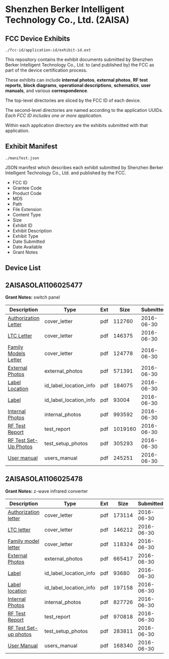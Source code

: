 # Shenzhen Berker Intelligent Technology Co., Ltd. (2AISA)
## FCC Device Exhibits

```
./fcc-id/application-id/exhibit-id.ext
```

This repository contains the exhibit documents submitted by Shenzhen Berker Intelligent Technology Co., Ltd. to (and published by) the FCC as part of the device certification process.

These exhibits can include **internal photos**, **external photos**, **RF test reports**, **block diagrams**, **operational descriptions**, **schematics**, **user manuals**, and various **correspondence**.

The top-level directories are sliced by the FCC ID of each device.

The second-level directories are named according to the application UUIDs. *Each FCC ID includes one or more application.*

Within each application directory are the exhibits submitted with that application. 

## Exhibit Manifest

```
./manifest.json
```

JSON manifest which describes each exhibit submitted by Shenzhen Berker Intelligent Technology Co., Ltd. and published by the FCC.

- FCC ID
- Grantee Code
- Product Code
- MD5
- Path
- File Extension
- Content Type
- Size
- Exhibit ID
- Exhibit Description
- Exhibit Type
- Date Submitted
- Date Available
- Grant Notes

## Device List
## 2AISASOLA1106025477
**Grant Notes:** switch panel

| Description | Type | Ext | Size | Submitted | Available |
| ----------- | ---- | --- | ---- | --------- | --------- |
| [Authorization Letter](2AISASOLA1106025477/95b6c8efebe2e7121df8a9709d494d18/3045626.pdf) | cover_letter | pdf | 112760 | 2016-06-30 | 2016-06-30 |
| [LTC Letter](2AISASOLA1106025477/95b6c8efebe2e7121df8a9709d494d18/3045627.pdf) | cover_letter | pdf | 146375 | 2016-06-30 | 2016-06-30 |
| [Family Models Letter](2AISASOLA1106025477/95b6c8efebe2e7121df8a9709d494d18/3045628.pdf) | cover_letter | pdf | 124778 | 2016-06-30 | 2016-06-30 |
| [External Photos](2AISASOLA1106025477/95b6c8efebe2e7121df8a9709d494d18/3045629.pdf) | external_photos | pdf | 571391 | 2016-06-30 | 2016-06-30 |
| [Label Location](2AISASOLA1106025477/95b6c8efebe2e7121df8a9709d494d18/3045630.pdf) | id_label_location_info | pdf | 184075 | 2016-06-30 | 2016-06-30 |
| [Label](2AISASOLA1106025477/95b6c8efebe2e7121df8a9709d494d18/3045631.pdf) | id_label_location_info | pdf | 93004 | 2016-06-30 | 2016-06-30 |
| [Internal Photos](2AISASOLA1106025477/95b6c8efebe2e7121df8a9709d494d18/3045632.pdf) | internal_photos | pdf | 993592 | 2016-06-30 | 2016-06-30 |
| [RF Test Report](2AISASOLA1106025477/95b6c8efebe2e7121df8a9709d494d18/3045635.pdf) | test_report | pdf | 1019160 | 2016-06-30 | 2016-06-30 |
| [RF Test Set-Up Photos](2AISASOLA1106025477/95b6c8efebe2e7121df8a9709d494d18/3045636.pdf) | test_setup_photos | pdf | 305293 | 2016-06-30 | 2016-06-30 |
| [User manual](2AISASOLA1106025477/95b6c8efebe2e7121df8a9709d494d18/3045637.pdf) | users_manual | pdf | 245251 | 2016-06-30 | 2016-06-30 |
## 2AISASOLA1106025478
**Grant Notes:** z-wave infrared converter

| Description | Type | Ext | Size | Submitted | Available |
| ----------- | ---- | --- | ---- | --------- | --------- |
| [Authorization letter](2AISASOLA1106025478/45b333f5df28d78701c4bacc54de059c/3045828.pdf) | cover_letter | pdf | 173114 | 2016-06-30 | 2016-06-30 |
| [LTC letter](2AISASOLA1106025478/45b333f5df28d78701c4bacc54de059c/3045829.pdf) | cover_letter | pdf | 146212 | 2016-06-30 | 2016-06-30 |
| [Family model letter](2AISASOLA1106025478/45b333f5df28d78701c4bacc54de059c/3045830.pdf) | cover_letter | pdf | 118324 | 2016-06-30 | 2016-06-30 |
| [External Photos](2AISASOLA1106025478/45b333f5df28d78701c4bacc54de059c/3045831.pdf) | external_photos | pdf | 665417 | 2016-06-30 | 2016-06-30 |
| [Label](2AISASOLA1106025478/45b333f5df28d78701c4bacc54de059c/3045832.pdf) | id_label_location_info | pdf | 93680 | 2016-06-30 | 2016-06-30 |
| [Label location](2AISASOLA1106025478/45b333f5df28d78701c4bacc54de059c/3045840.pdf) | id_label_location_info | pdf | 197158 | 2016-06-30 | 2016-06-30 |
| [Internal Photos](2AISASOLA1106025478/45b333f5df28d78701c4bacc54de059c/3045833.pdf) | internal_photos | pdf | 827726 | 2016-06-30 | 2016-06-30 |
| [RF Test Report](2AISASOLA1106025478/45b333f5df28d78701c4bacc54de059c/3045836.pdf) | test_report | pdf | 970818 | 2016-06-30 | 2016-06-30 |
| [RF Test Set-up photos](2AISASOLA1106025478/45b333f5df28d78701c4bacc54de059c/3045837.pdf) | test_setup_photos | pdf | 283811 | 2016-06-30 | 2016-06-30 |
| [User Manual](2AISASOLA1106025478/45b333f5df28d78701c4bacc54de059c/3045838.pdf) | users_manual | pdf | 168340 | 2016-06-30 | 2016-06-30 |
